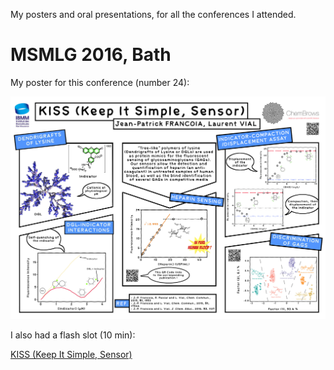 My posters and oral presentations, for all the conferences I attended.

# MSMLG 2016, Bath

My poster for this conference (number 24):

![2016_bath_msmlg](posters/2016_msmlg_bath.jpg)

I also had a flash slot (10 min):

[KISS (Keep It Simple, Sensor)](presentations/2016_bath_msmlg.pdf "KISS (Keep It Simple, Sensor)") 

